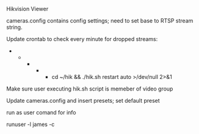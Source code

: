 Hikvision Viewer

cameras.config contains config settings; need to set base to RTSP stream string. 

Update crontab to check every minute for dropped streams:
* * * * * cd ~/hik && ./hik.sh restart auto >/dev/null 2>&1

Make sure user executing hik.sh script is memeber of video group

Update cameras.config and insert presets; set default preset

run as user comand for info

runuser -l james -c 

